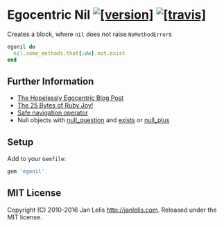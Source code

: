 # Egocentric Nil [![[version]](https://badge.fury.io/rb/egonil.svg)](http://badge.fury.io/rb/egonil)  [![[travis]](https://travis-ci.org/janlelis/egonil.png)](https://travis-ci.org/janlelis/egonil)

Creates a block, where `nil` does not raise `NoMethodError`s

```ruby
egonil do
  nil.some_methods.that[:do].not.exist
end
```


## Further Information

- [The Hopelessly Egocentric Blog Post](https://github.com/raganwald-deprecated/homoiconic/blob/master/2009-02-02/hopeless_egocentricity.md)
- [The 25 Bytes of Ruby Joy!](http://ruby.janlelis.de/26-the-28-bytes-of-ruby-joy)
- [Safe navigation operator](https://bugs.ruby-lang.org/issues/11537)
- Null objects with [null_question](https://github.com/janlelis/null_question) and [exists](https://github.com/janlelis/exists) or [null_plus](https://github.com/janlelis/null_plus)


## Setup

Add to your `Gemfile`:

```ruby
gem 'egonil'
```


## MIT License

Copyright (C) 2010-2016 Jan Lelis <http://janlelis.com>. Released under the MIT license.
